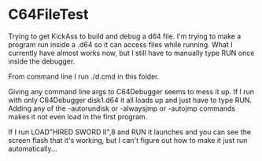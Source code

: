 # C64FileTest
Trying to get KickAss to build and debug a d64 file. I'm trying to make a program run inside a .d64
so it can access files while running.  What I currently have almost works now, but I still have to
manually type RUN once inside the debugger.

From command line I run  ./d.cmd in this folder.

Giving any command line args to C64Debugger seems to mess it up.  If I run with only
C64Debugger disk1.d64 it all loads up and just have to type RUN.  Adding any of the
-autorundisk or -alwaysjmp or -autojmp commands makes it not even load in the first program.


If I run LOAD"HIRED SWORD II",8 and RUN it launches and you can see the screen flash that it's working, but I
can't figure out how to make it just run automatically...
